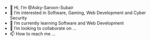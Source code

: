 - 👋 Hi, I’m @Asky-Saroon-Subair
- 👀 I’m interested in Software, Gaming, Web Development and Cyber Security 
- 🌱 I’m currently learning Software and Web Development
- 💞️ I’m looking to collaborate on ...
- 📫 How to reach me ...

<!---
Asky-Saroon-Subair/Asky-Saroon-Subair is a ✨ special ✨ repository because its `README.md` (this file) appears on your GitHub profile.
You can click the Preview link to take a look at your changes.
--->
